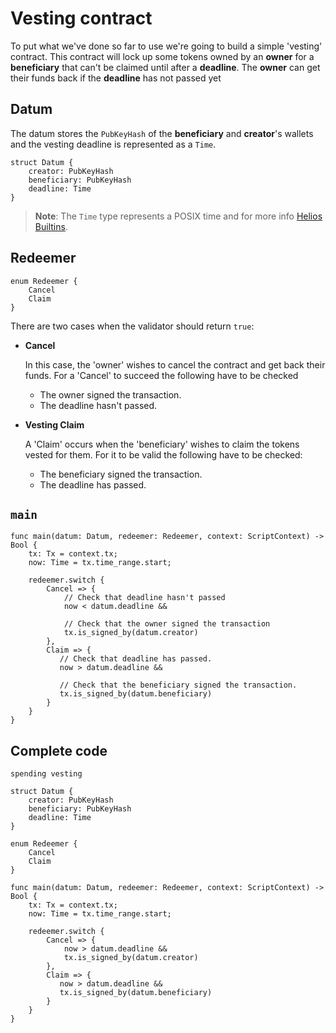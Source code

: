 # Vesting contract

To put what we've done so far to use we're going to build a simple 'vesting' contract.
This contract will lock up some tokens owned by an **owner**
for a **beneficiary** that can't be claimed until after a **deadline**.
The **owner** can get their funds back if the **deadline** has not passed yet

## Datum

The datum stores the `PubKeyHash` of the **beneficiary** and **creator**'s wallets and the vesting deadline is represented as a `Time`.

```helios
struct Datum {
    creator: PubKeyHash
    beneficiary: PubKeyHash
    deadline: Time
}
```

>**Note**: The `Time` type represents a POSIX time and
>for more info [Helios Builtins](../helios_builtins/Helios_Builtins.md).

## Redeemer

```helios
enum Redeemer {
    Cancel
    Claim
}
```

There are two cases when the validator should return `true`:

- **Cancel**

  In this case, the 'owner' wishes to cancel the contract and get back their funds.
  For a 'Cancel' to succeed the following have to be checked

  - The owner signed the transaction.
  - The deadline hasn't passed.

- **Vesting Claim**

  A 'Claim' occurs when the 'beneficiary' wishes to claim the tokens vested for them.
  For it to be valid the following have to be checked:

  - The beneficiary signed the transaction.
  - The deadline has passed.

## `main`

```helios
func main(datum: Datum, redeemer: Redeemer, context: ScriptContext) -> Bool {
    tx: Tx = context.tx;
    now: Time = tx.time_range.start;

    redeemer.switch {
        Cancel => {
            // Check that deadline hasn't passed
            now < datum.deadline && 

            // Check that the owner signed the transaction
            tx.is_signed_by(datum.creator)
        },
        Claim => {
           // Check that deadline has passed.
           now > datum.deadline &&

           // Check that the beneficiary signed the transaction.
           tx.is_signed_by(datum.beneficiary)
        }
    }
}
```

## Complete code

```helios
spending vesting

struct Datum {
    creator: PubKeyHash
    beneficiary: PubKeyHash
    deadline: Time
}

enum Redeemer {
    Cancel
    Claim
}

func main(datum: Datum, redeemer: Redeemer, context: ScriptContext) -> Bool {
    tx: Tx = context.tx;
    now: Time = tx.time_range.start;

    redeemer.switch {
        Cancel => {
            now > datum.deadline &&
            tx.is_signed_by(datum.creator)
        },
        Claim => {
           now > datum.deadline &&
           tx.is_signed_by(datum.beneficiary)
        }
    }
}
```
